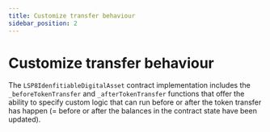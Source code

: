 ```yaml
---
title: Customize transfer behaviour
sidebar_position: 2
---
```


# Customize transfer behaviour

The `LSP8IdenfitiableDigitalAsset` contract implementation includes the `_beforeTokenTransfer` and `_afterTokenTransfer` functions that offer the ability to specify custom logic that can run before or after the token transfer has happen (= before or after the balances in the contract state have been updated).
